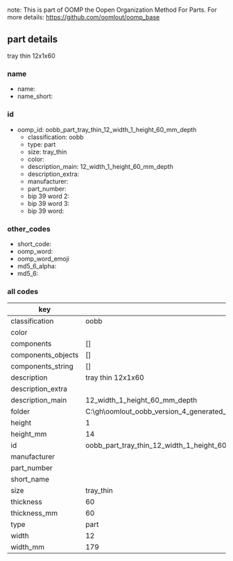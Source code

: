 #   

note: This is part of OOMP the Oopen Organization Method For Parts. For more details: https://github.com/oomlout/oomp_base

##  part details



tray thin 12x1x60

### name
* name: 
* name_short: 
### id
* oomp_id: oobb_part_tray_thin_12_width_1_height_60_mm_depth
  * classification: oobb
  * type: part
  * size: tray_thin
  * color: 
  * description_main: 12_width_1_height_60_mm_depth
  * description_extra: 
  * manufacturer: 
  * part_number: 
  * bip 39 word 2: 
  * bip 39 word 3: 
  * bip 39 word: 

### other_codes
* short_code: 
* oomp_word: 
* oomp_word_emoji 
* md5_6_alpha: 
* md5_6: 









### all codes 
| key | value |  
| --- | --- |  
| classification | oobb |  
| color |  |  
| components | [] |  
| components_objects | [] |  
| components_string | [] |  
| description | tray thin 12x1x60 |  
| description_extra |  |  
| description_main | 12_width_1_height_60_mm_depth |  
| folder | C:\gh\oomlout_oobb_version_4_generated_parts\things\oobb_part_tray_thin_12_width_1_height_60_mm_depth |  
| height | 1 |  
| height_mm | 14 |  
| id | oobb_part_tray_thin_12_width_1_height_60_mm_depth |  
| manufacturer |  |  
| part_number |  |  
| short_name |  |  
| size | tray_thin |  
| thickness | 60 |  
| thickness_mm | 60 |  
| type | part |  
| width | 12 |  
| width_mm | 179 |  
